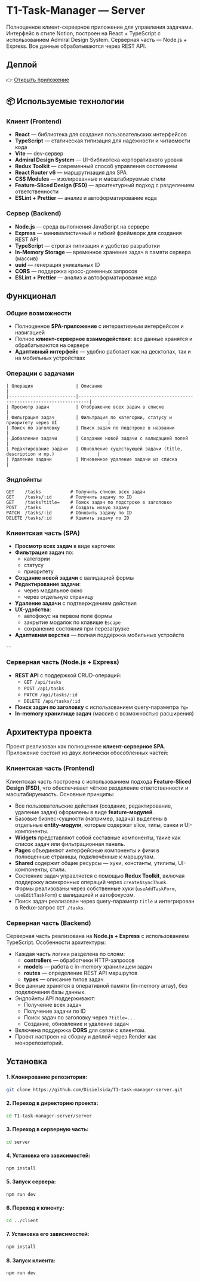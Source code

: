 # T1-Task-Manager — Server

Полноценное клиент-серверное приложение для управления задачами. Интерфейс в стиле Notion, построен на React + TypeScript с использованием Admiral Design System. 
Серверная часть — Node.js + Express. Все данные обрабатываются через REST API.

## Деплой

👉 [Открыть приложение](https://t1-task-manager-server.onrender.com)

## 📦 Используемые технологии

### Клиент (Frontend)
- **React** — библиотека для создания пользовательских интерфейсов
- **TypeScript** — статическая типизация для надёжности и читаемости кода
- **Vite** — dev-сервер
- **Admiral Design System** — UI-библиотека корпоративного уровня
- **Redux Toolkit** — современный способ управления состоянием
- **React Router v6** — маршрутизация для SPA
- **CSS Modules** — изолированные и масштабируемые стили
- **Feature-Sliced Design (FSD)** — архитектурный подход с разделением ответственности
- **ESLint + Prettier** — анализ и автоформатирование кода

### Сервер (Backend)
- **Node.js** — среда выполнения JavaScript на сервере
- **Express** — минималистичный и гибкий фреймворк для создания REST API
- **TypeScript** — строгая типизация и удобство разработки
- **In-Memory Storage** — временное хранение задач в памяти сервера (массив)
- **uuid** — генерация уникальных ID
- **CORS** — поддержка кросс-доменных запросов
- **ESLint + Prettier** — анализ и автоформатирование кода

## Функционал

### Общие возможности

- Полноценное **SPA-приложение** с интерактивным интерфейсом и навигацией
- Полное **клиент-серверное взаимодействие**: все данные хранятся и обрабатываются на сервере
- **Адаптивный интерфейс** — удобно работает как на десктопах, так и на мобильных устройствах

### Операции с задачами


```plaintext
| Операция                | Описание                                                                 |
|-------------------------|--------------------------------------------------------------------------|
| Просмотр задач          | Отображение всех задач в списке                                          |
| Фильтрация задач        | Фильтрация по категории, статусу и приоритету через UI                   |
| Поиск по заголовку      | Поиск задач по подстроке в названии                                      |
| Добавление задачи       | Создание новой задачи с валидацией полей                                 |
| Редактирование задачи   | Обновление существующей задачи (title, description и пр.)                |
| Удаление задачи         | Мгновенное удаление задачи из списка                                     |
```

### Эндпойнты

```http
GET    /tasks           # Получить список всех задач
GET    /tasks/:id       # Получить задачу по ID
GET    /tasks?title=    # Поиск задач по подстроке в заголовке
POST   /tasks           # Создать новую задачу
PATCH  /tasks/:id       # Обновить задачу по ID
DELETE /tasks/:id       # Удалить задачу по ID
```

###  Клиентская часть (SPA)

- **Просмотр всех задач** в виде карточек
- **Фильтрация задач** по:
  - категории
  - статусу
  - приоритету
- **Создание новой задачи** с валидацией формы
- **Редактирование задачи**:
  - через модальное окно
  - через отдельную страницу
- **Удаление задачи** с подтверждением действия
- **UX-удобства**:
  - автофокус на первом поле формы
  - закрытие модалок по клавише `Escape`
  - сохранение состояния при перезагрузке
- **Адаптивная верстка** — полная поддержка мобильных устройств

--

### Серверная часть (Node.js + Express)

- **REST API** с поддержкой CRUD-операций:
  - `GET /api/tasks`
  - `POST /api/tasks`
  - `PATCH /api/tasks/:id`
  - `DELETE /api/tasks/:id`
- **Поиск задач по заголовку** с использованием query-параметра `?q=`
- **In-memory хранилище задач** (массив с возможностью расширения)

## Архитектура проекта

Проект реализован как полноценное **клиент-серверное SPA**. Приложение состоит из двух логически обособленных частей:

### Клиентская часть (Frontend)

Клиентская часть построена с использованием подхода **Feature-Sliced Design (FSD)**, что обеспечивает чёткое разделение ответственности и масштабируемость. Основные принципы:

- Все пользовательские действия (создание, редактирование, удаление задач) оформлены в виде **feature-модулей**.
- Базовые бизнес-сущности (например, задача) выделены в отдельные **entity-модули**, которые содержат slice, типы, санки и UI-компоненты.
- **Widgets** представляют собой составные компоненты, такие как список задач или фильтрационная панель.
- **Pages** объединяют интерфейсные компоненты и фичи в полноценные страницы, подключённые к маршрутам.
- **Shared** содержит общие ресурсы — хуки, константы, утилиты, UI-компоненты, стили.
- Состояние задач управляется с помощью **Redux Toolkit**, включая поддержку асинхронных операций через `createAsyncThunk`.
- Формы реализованы через собственные хуки (`useAddTaskForm`, `useEditTaskForm`) с валидацией и автофокусом.
- Поиск задач реализован через query-параметр `title` и интегрирован в Redux-запрос `GET /tasks`.

### Серверная часть (Backend)

Серверная часть реализована на **Node.js + Express** с использованием TypeScript. Особенности архитектуры:

- Каждая часть логики разделена по слоям:
  - **controllers** — обработчики HTTP-запросов
  - **models** — работа с in-memory хранилищем задач
  - **routes** — определение REST API маршрутов
  - **types** — описание типов задач
- Все данные хранятся в оперативной памяти (in-memory array), без подключения базы данных.
- Эндпойнты API поддерживают:
  - Получение всех задач
  - Получение задачи по ID
  - Поиск задач по заголовку через `?title=...`
  - Создание, обновление и удаление задач
- Включена поддержка **CORS** для связи с клиентом.
- Проект настроен на сборку и деплой через Render как монорепозиторий.


## Установка

#### 1. Клонирование репозитория:
```bash
git clone https://github.com/Disielsida/T1-task-manager-server.git
```

#### 2. Переход в директорию проекта:
```bash
cd T1-task-manager-server/server
```

#### 3. Переход в серверную часть:
```bash
cd server
```

#### 4. Установка его зависимостей:
```bash
npm install
```

#### 5. Запуск сервера:
```bash
npm run dev
```

#### 6. Переход к клиенту:
```bash
cd ../client
```

#### 7. Установка его зависимостей:
```bash
npm install
```

#### 8. Запуск клиента:
```bash
npm run dev
```

